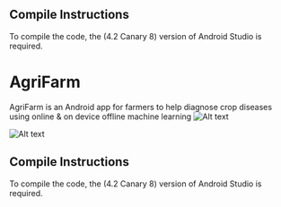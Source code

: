 ## Compile Instructions

To compile the code, the (4.2 Canary 8) version of  Android Studio is required.

# AgriFarm
AgriFarm is an Android app for farmers to help diagnose crop diseases using online &amp; on device offline machine learning
![Alt text](https://github.com/mirwisek/AgriFarm/blob/master/intro.png?raw=true "Introduction")


![Alt text](https://github.com/mirwisek/AgriFarm/blob/master/img.png?raw=true "Ui")

## Compile Instructions

To compile the code, the (4.2 Canary 8) version of  Android Studio is required.


